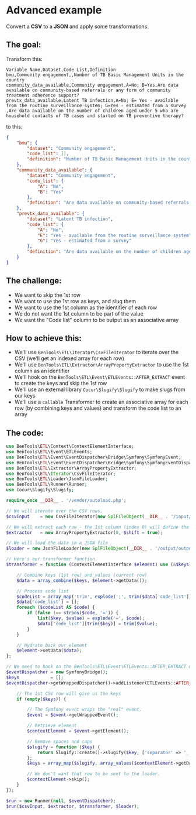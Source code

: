 Advanced example
================

Convert a **CSV** to a **JSON** and apply some transformations.

The goal:
---------

Transform this:
```csv
Variable Name,Dataset,Code List,Definition
bmu,Community engagement,,Number of TB Basic Management Units in the country
community_data_available,Community engagement,A=No; B=Yes,Are data available on community-based referrals or any form of community treatment adherence support?
prevtx_data_available,Latent TB infection,A=No; E= Yes - available from the routine surveillance system; G=Yes - estimated from a survey ,Are data available on the number of children aged under 5 who are household contacts of TB cases and started on TB preventive therapy?

```

to this:
```json
{
    "bmu": {
        "dataset": "Community engagement",
        "code_list": [],
        "definition": "Number of TB Basic Management Units in the country"
    },
    "community_data_available": {
        "dataset": "Community engagement",
        "code_list": {
            "A": "No",
            "B": "Yes"
        },
        "definition": "Are data available on community-based referrals or any form of community treatment adherence support?"
    },
    "prevtx_data_available": {
        "dataset": "Latent TB infection",
        "code_list": {
            "A": "No",
            "E": "Yes - available from the routine surveillance system",
            "G": "Yes - estimated from a survey"
        },
        "definition": "Are data available on the number of children aged under 5 who are household contacts of TB cases and started on TB preventive therapy?"
    }
}
```

The challenge:
--------------

* We want to skip the 1st row
* We want to use the 1st row as keys, and slug them
* We want to use the 1st column as the identifier of each row
* We do not want the 1st column to be part of the value
* We want the "Code list" column to be output as an associative array

How to achieve this:
--------------------

* We'll use `BenTools\ETL\Iterator\CsvFileIterator` to iterate over the CSV (we'll get an indexed array for each row)
* We'll use `BenTools\ETL\Extractor\ArrayPropertyExtractor` to use the 1st column as an identifier
* We'll hook on the `BenTools\ETL\Event\ETLEvents::AFTER_EXTRACT` event to create the keys and skip the 1st row
* We'll use an external library `Cocur\Slugify\Slugify` to make slugs from our keys
* We'll use a `callable` Transformer to create an associative array for each row (by combining keys and values) and transform the code list to an array

The code:
-------
```php
use BenTools\ETL\Context\ContextElementInterface;
use BenTools\ETL\Event\ETLEvents;
use BenTools\ETL\Event\EventDispatcher\Bridge\Symfony\SymfonyEvent;
use BenTools\ETL\Event\EventDispatcher\Bridge\Symfony\SymfonyEventDispatcherBridge as SymfonyBridge;
use BenTools\ETL\Extractor\ArrayPropertyExtractor;
use BenTools\ETL\Iterator\CsvFileIterator;
use BenTools\ETL\Loader\JsonFileLoader;
use BenTools\ETL\Runner\Runner;
use Cocur\Slugify\Slugify;

require_once __DIR__ . '/vendor/autoload.php';

// We will iterate over the CSV rows.
$csvInput    = new CsvFileIterator(new SplFileObject(__DIR__ . '/input/input.csv'));

// We will extract each row - the 1st column (index 0) will define the identifier of each row.
$extractor   = new ArrayPropertyExtractor(0, $shift = true);

// We will load the data in a JSON file
$loader = new JsonFileLoader(new SplFileObject(__DIR__ . '/output/output.json', 'w'), JSON_PRETTY_PRINT);

// Here's our transformer function.
$transformer = function (ContextElementInterface $element) use (&$keys) {

    // Combine keys (1st row) and values (current row)
    $data = array_combine($keys, $element->getData());

    // Process code list
    $codeList = array_map('trim', explode(';', trim($data['code_list'])));
    $data['code_list'] = [];
    foreach ($codeList AS $code) {
        if (false !== strpos($code, '=')) {
            list($key, $value) = explode('=', $code);
            $data['code_list'][trim($key)] = trim($value);
        }
    }

    // Hydrate back our element
    $element->setData($data);
};

// We need to hook on the BenTools\ETL\Event\ETLEvents::AFTER_EXTRACT event to generate the keys
$eventDispatcher = new SymfonyBridge();
$keys            = [];
$eventDispatcher->getWrappedDispatcher()->addListener(ETLEvents::AFTER_EXTRACT, function (SymfonyEvent $event) use (&$keys) {

    // The 1st CSV row will give us the keys
    if (empty($keys)) {

        // The Symfony event wraps the "real" event.
        $event = $event->getWrappedEvent();

        // Retrieve element
        $contextElement = $event->getElement();

        // Remove spaces and caps
        $slugify = function ($key) {
            return Slugify::create()->slugify($key, ['separator' => '_']);
        };
        $keys = array_map($slugify, array_values($contextElement->getData()));

        // We don't want that row to be sent to the loader.
        $contextElement->skip();
    }
});

$run = new Runner(null, $eventDispatcher);
$run($csvInput, $extractor, $transformer, $loader);


```